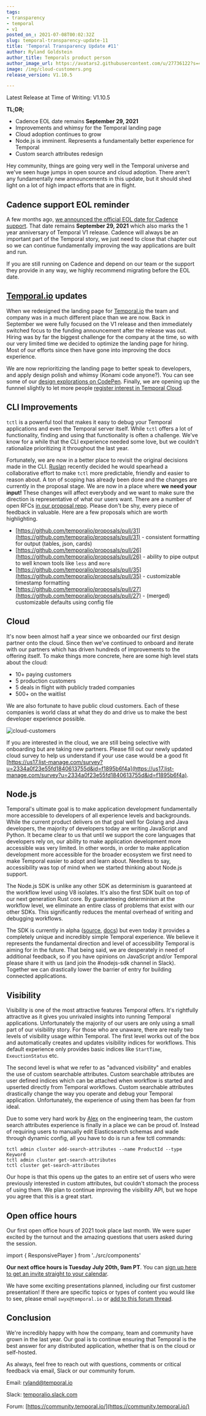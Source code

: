 ```yaml
---
tags:
- transparency
- temporal
- v1
posted_on_: 2021-07-08T00:02:32Z
slug: temporal-transparency-update-11
title: 'Temporal Transparency Update #11'
author: Ryland Goldstein
author_title: Temporals product person
author_image_url: https://avatars2.githubusercontent.com/u/27736122?s=460&u=7b6a3e58ec7ed7157f23f51e91a2f4cd2028d606&v=4
image: /img/cloud-customers.png
release_version: V1.10.5

---
```

<!--truncate-->

Latest Release at Time of Writing: V1.10.5

**TL;DR;** 

- Cadence EOL date remains **September 29, 2021**
- Improvements and whimsy for the Temporal landing page
- Cloud adoption continues to grow
- Node.js is imminent. Represents a fundamentally better experience for Temporal
- Custom search attributes redesign

Hey community, things are going very well in the Temporal universe and we've seen huge jumps in open source and cloud adoption. There aren't any fundamentally new announcements in this update, but it should shed light on a lot of high impact efforts that are in flight.

## Cadence support EOL reminder

A few months ago, [we announced the official EOL date for Cadence support](https://docs.temporal.io/blog/cadence-eol-support). That date remains **September 29, 2021** which also marks the 1 year anniversary of Temporal V1 release. Cadence will always be an important part of the Temporal story, we just need to close that chapter out so we can continue fundamentally improving the way applications are built and run. 

If you are still running on Cadence and depend on our team or the support they provide in any way, we highly recommend migrating before the EOL date.

## [Temporal.io](http://temporal.io) updates

When we redesigned the landing page for [Temporal.io](http://temporal.io) the team and company was in a much different place than we are now. Back in September we were fully focused on the V1 release and then immediately switched focus to the funding announcement after the release was out. Hiring was by far the biggest challenge for the company at the time, so with our very limited time we decided to optimize the landing page for hiring. Most of our efforts since then have gone into improving the docs experience.

We are now reprioritizing the landing page to better speak to developers, and apply design polish and whimsy (Konami code anyone?). You can see some of our [design explorations on CodePen](https://codepen.io/collection/oEEVov). Finally, we are opening up the funnnel slightly to let more people [register interest in Temporal Cloud](https://docs.temporal.io/#cloud).

## CLI Improvements

`tctl` is a powerful tool that makes it easy to debug your Temporal applications and even the Temporal server itself. While `tctl` offers a lot of functionality, finding and using that functionality is often a challenge. We've know for a while that the CLI experience needed some love, but we couldn't rationalize prioritizing it throughout the last year. 

Fortunately, we are now in a better place to revisit the original decisions made in the CLI. [Ruslan](https://github.com/feedmeapples) recently decided he would spearhead a collaborative effort to make `tctl` more predictable, friendly and easier to reason about. A ton of scoping has already been done and the changes are currently in the proposal stage. We are now in a place where **we need your input!** These changes will affect everybody and we want to make sure the direction is representative of what our users want. There are a number of open RFCs [in our proposal repo](https://github.com/temporalio/proposals/pulls). Please don't be shy, every piece of feedback in valuable. Here are a few proposals which are worth highlighting. 

- [https://github.com/temporalio/proposals/pull/31](https://github.com/temporalio/proposals/pull/31) - consistent formatting for output (tables, json, cards)
- [https://github.com/temporalio/proposals/pull/26](https://github.com/temporalio/proposals/pull/26) - ability to pipe output to well known tools like `less` and `more`
- [https://github.com/temporalio/proposals/pull/35](https://github.com/temporalio/proposals/pull/35) - customizable timestamp formatting
- [https://github.com/temporalio/proposals/pull/27](https://github.com/temporalio/proposals/pull/27) - (merged) customizable defaults using config file

## Cloud

It's now been almost half a year since we onboarded our first design partner onto the cloud. Since then we've continued to onboard and iterate with our partners which has driven hundreds of improvements to the offering itself. To make things more concrete, here are some high level stats about the cloud:

- 10+ paying customers
- 5 production customers
- 5 deals in flight with publicly traded companies
- 500+ on the waitlist

We are also fortunate to have public cloud customers. Each of these companies is world class at what they do and drive us to make the best developer experience possible.

![cloud-customers](/img/cloud-customers.png)

If you are interested in the cloud, we are still being selective with onboarding but are taking new partners. Please fill out our newly updated cloud survey to help us understand if your use case would be a good fit [https://us17.list-manage.com/survey?u=2334a0f23e55fd1840613755d&id=f1895b6f4a](https://us17.list-manage.com/survey?u=2334a0f23e55fd1840613755d&id=f1895b6f4a).

## Node.js

Temporal's ultimate goal is to make application development fundamentally more accessible to developers of all experience levels and backgrounds. While the current product delivers on that goal well for Golang and Java developers, the majority of developers today are writing JavaScript and Python. It became clear to us that until we  support the core languages that developers rely on, our ability to make application development more accessible was very limited. In other words, in order to make application development more accessible for the broader ecosystem we first need to make Temporal easier to adopt and learn about. Needless to say, accessibility was top of mind when we started thinking about Node.js support.

The Node.js SDK is unlike any other SDK as determinism is guaranteed at the workflow level using V8 isolates. It's also the first SDK built on top of our next generation Rust core. By guaranteeing determinism at the workflow level, we eliminate an entire class of problems that exist with our other SDKs. This significantly reduces the mental overhead of writing and debugging workflows.

The SDK is currently in alpha ([source](https://github.com/temporalio/sdk-typescript), [docs](https://docs.temporal.io/typescript/hello-world/)) but even today it provides a completely unique and incredibly simple Temporal experience. We believe it represents the fundamental direction and level of accessibility Temporal is aiming for in the future. That being said, we are desperately in need of additional feedback, so if you have opinions on JavaScript and/or Temporal please share it with us (and join the #nodejs-sdk channel in Slack). Together we can drastically lower the barrier of entry for building connected applications.

## Visibility

Visibility is one of the most attractive features Temporal offers. It's rightfully attractive as it gives you unrivaled insights into running Temporal applications. Unfortunately the majority of our users are only using a small part of our visibility story. For those who are unaware, there are really two levels of visibility usage within Temporal. The first level works out of the box and automatically creates and updates visibility indices for workflows. This default experience only provides basic indices like `StartTime`, `ExeuctionStatus` etc. 

The second level is what we refer to as "advanced visibility" and enables the use of custom searchable attributes. Custom searchable attributes are user defined indices which can be attached when workflow is started and upserted directly from Temporal workflows. Custom searchable attributes drastically change the way you operate and debug your Temporal application. Unfortunately, the experience of using them has been far from ideal. 

Due to some very hard work by [Alex](https://github.com/alexshtin) on the engineering team, the custom search attributes experience is finally in a place we can be proud of. Instead of requiring users to manually edit Elasticsearch schemas and wade through dynamic config, all you have to do is run a few tctl commands:

```
tctl admin cluster add-search-attributes --name ProductId --type Keyword
tctl admin cluster get-search-attributes
tctl cluster get-search-attributes
```

Our hope is that this opens up the gates to an entire set of users who were previously interested in custom attributes, but couldn't stomach the process of using them. We plan to continue improving the visibility API, but we hope you agree that this is a great start.

## Open office hours

Our first open office hours of 2021 took place last month. We were super excited by the turnout and the amazing questions that users asked during the session. 

import { ResponsivePlayer } from '../src/components'

<ResponsivePlayer url='https://www.youtube.com/watch?v=Qz0LURUyf-w' />

**Our next office hours is Tuesday July 20th, 9am PT**. You can [sign up here to get an invite straight to your calendar](https://lu.ma/temporal).

We have some exciting presentations planned, including our first customer presentation! If there are specific topics or types of content you would like to see, please email `swyx@temporal.io` or [add to this forum thread](https://community.temporal.io/t/what-sessions-do-you-want-to-see-at-the-next-open-office-hours/243/12).

## Conclusion

We're incredibly happy with how the company, team and community have grown in the last year. Our goal is to continue ensuring that Temporal is the best answer for any distributed application, whether that is on the cloud or self-hosted. 

As always, feel free to reach out with questions, comments or critical feedback via email, Slack or our community forum.

Email: [ryland@temporal.io](mailto:ryland@temporal.io)

Slack: [temporalio.slack.com](http://temporalio.slack.com/)

Forum: [https://community.temporal.io/](https://community.temporal.io/)
